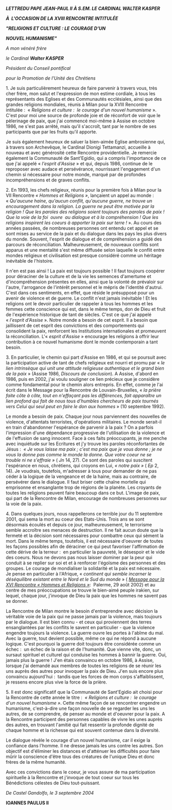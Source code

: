 ***LETTRE******DU PAPE JEAN-PAUL II*** ***À S.EM. LE CARDINAL WALTER KASPER***

***À  L'OCCASION DE LA XVIII RENCONTRE INTITULÉE***

***"RELIGIONS ET CULTURE : LE COURAGE D'UN***

***NOUVEL HUMANISME"***

*A mon vénéré frère*

*le Cardinal **Walter KASPER***

*Président du Conseil pontifical*

*pour la Promotion de l'Unité des Chrétiens*

1. Je suis particulièrement heureux de faire parvenir à travers vous, très cher frère, mon salut et l'expression de mon estime cordiale, à tous les représentants des Eglises et des Communautés ecclésiales, ainsi que des grandes religions mondiales, réunis à Milan pour la XVIII Rencontre intitulée :  « *Religions et culture :  le courage d'un nouvel humanisme* ». C'est pour moi une source de profonde joie et de réconfort de voir que le pèlerinage de paix, que j'ai commencé moi-même à Assise en octobre 1986, ne s'est pas arrêté, mais qu'il s'accroît, tant par le nombre de ses participants que par les fruits qu'il apporte.

Je suis également heureux de saluer la bien-aimée Eglise ambrosienne qui, à travers son Archevêque, le Cardinal Dionigi Tettamanzi, accueille à nouveau et avec générosité cette Rencontre providentielle. Je remercie également la Communauté de Sant'Egidio, qui a compris l'importance de ce que j'ai appelé « *l'esprit d'Assise* » et qui, depuis 1986, continue de le reproposer avec audace et persévérance, nourrissant l'engagement d'un chemin si nécessaire pour notre monde, marqué par de profondes incompréhensions et de graves conflits.

2. En 1993, les chefs religieux, réunis pour la première fois à Milan pour la VII Rencontre *« *Hommes et Religions* »*, lançaient un appel au monde :  « *Qu'aucune haine, qu'aucun conflit, qu'aucune guerre, ne trouve un encouragement dans la religion. La guerre ne peut être motivée par la religion ! Que les paroles des religions soient toujours des paroles de paix ! Que la voie de la foi  ouvre  au dialogue et à la compréhension ! Que les religions inspirent les coeurs à apporter la paix sur terre !* ». Au cours des années passées, de nombreuses personnes ont entendu cet appel et se sont mises au service de la paix et du dialogue dans les pays les plus divers du monde. Souvent, l'esprit de dialogue et de compréhension a guidé des parcours de réconciliation. Malheureusement, de nouveaux conflits sont apparus et une mentalité s'est même diffusée selon laquelle le conflit entre mondes religieux et civilisation est presque considéré comme un héritage inévitable de l'histoire.

Il n'en est pas ainsi ! La paix est toujours possible ! Il faut toujours coopérer pour déraciner de la culture et de la vie les semences d'amertume et d'incompréhension présentes en elles, ainsi que la volonté de prévaloir sur l'autre, l'arrogance de l'intérêt personnel et le mépris de l'identité d'autrui. C'est dans ces sentiments, en effet, que réside le présupposé pour un avenir de violence et de guerre. Le conflit n'est jamais inévitable ! Et les religions ont le devoir particulier de rappeler à tous les hommes et les femmes cette conscience qui est, dans le même temps, don de Dieu et fruit de l'expérience historique de tant de siècles. C'est ce que j'ai appelé « *l'esprit d'Assise* ». Notre monde a besoin de cet esprit. Il a besoin que jaillissent de cet esprit des convictions et des comportements qui consolident la paix, renforcent les Institutions internationales et promeuvent la réconciliation. L'« *esprit d'Assise* » encourage les religions à offrir leur contribution à ce nouvel humanisme dont le monde contemporain a tant besoin.

3. En particulier, le chemin qui part d'Assise en 1986, et qui se poursuit avec la participation active de tant de chefs religieux est nourri et promu par « *le lien intrinsèque qui unit une attitude religieuse authentique et le grand bien de la paix* » (Assise 1986, *Discours de conclusion*). A Assise, d'abord en 1986, puis en 2002, j'ai voulu souligner ce lien précieux que je considère comme fondamental pour le chemin alors entrepris. En effet, comme je l'ai écrit dans le Message pour la Rencontre de Louvain-Bruxelles, « *la prière faite côte à côte, tout en n'effaçant pas les différences, fait apparaître un lien profond qui fait de nous tous d'humbles chercheurs de paix tournés vers Celui qui seul peut en faire le don aux hommes* » (10 septembre 1992).

Le monde a besoin de paix. Chaque jour nous parviennent des nouvelles de violence, d'attentats terroristes, d'opérations militaires. Le monde serait-il en train d'abandonner l'espérance de parvenir à la paix ? On a parfois l'impression d'une dépendance progressive de l'utilisation de la violence et de l'effusion de sang innocent. Face à ces faits préoccupants, je me penche avec inquiétude sur les Ecritures et j'y trouve les paroles réconfortantes de Jésus :  *« *Je vous laisse ma paix ; c'est ma paix que je vous donne ; je ne vous la donne pas comme le monde la donne. Que votre coeur ne se trouble ni ne s'effraie* »* ( *Jn* 14, 27). Ce sont des paroles qui suscitent l'espérance en nous, chrétiens, qui croyons en Lui, *« *notre paix* »* ( *Ep* 2, 14). Je voudrais, toutefois, m'adresser à tous pour demander de ne pas céder à la logique de la vengeance et de la haine, mais au contraire, de persévérer dans le dialogue. Il faut briser cette chaîne mortelle qui emprisonne et ensanglante trop de régions de la planète. Les croyants de toutes les religions peuvent faire beaucoup dans ce but. L'image de paix, qui part de la Rencontre de Milan, encourage de nombreuses personnes sur la voie de la paix.

4. Dans quelques jours, nous rappellerons ce terrible jour du 11 septembre 2001, qui sema la mort au coeur des Etats-Unis. Trois ans se sont désormais écoulés et depuis ce jour, malheureusement, le terrorisme semble accroître ses menaces de destruction. Il ne fait aucun doute que la fermeté et la décision sont nécessaires pour combattre ceux qui sèment la mort. Dans le même temps, toutefois, il est nécessaire d'oeuvrer de toutes les façons possibles afin de déraciner ce qui peut favoriser l'affirmation de cette dérive de la terreur :  en particulier la pauvreté, le désespoir et le vide des coeurs. Nous ne devons pas nous laisser dominer par la peur qui conduit à se replier sur soi et et à renforcer l'égoïsme des personnes et des groupes. Le courage de mondialiser la solidarité et la paix est nécessaire. Je pense en particulier à l'Afrique, « *continent qui semble incarner le déséquilibre existant entre le Nord et le Sud du monde* » ( *[Message pour la XVI Rencontre « *Hommes et Religions* »](/content/john-paul-ii/fr/speeches/2002/september/documents/hf_jp-ii_spe_20020902_incontro-pace.html)*:  Palerme, 29 août 2002) et au centre de mes préoccupations se trouve le bien-aimé peuple irakien, sur lequel, chaque jour, j'invoque de Dieu la paix que les hommes ne savent pas se donner.

La Rencontre de Milan montre le besoin d'entreprendre avec décision la véritable voie de la paix qui ne passe jamais par la violence, mais toujours par le dialogue. Il est bien connu - et ceux qui proviennent des terres ensanglantées par les conflits le savent en particulier - que la violence engendre toujours la violence. La guerre ouvre les portes à l'abîme du mal. Avec la guerre, tout devient possible, même ce qui ne répond à aucune logique. C'est pourquoi la guerre doit toujours être considérée comme un échec :  un échec de la raison et de l'humanité. Que vienne vite, donc, un sursaut spirituel et culturel qui conduise les hommes à bannir la guerre. Oui, jamais plus la guerre ! J'en étais convaincu en octobre 1986, à Assise, lorsque j'ai demandé aux membres de toutes les religions de se réunir les uns auprès des autres pour invoquer la paix de Dieu. J'en suis encore plus convaincu aujourd'hui :  tandis que les forces de mon corps s'affaiblissent, je ressens encore plus vive la force de la prière.

5. Il est donc significatif que la Communauté de Sant'Egidio ait choisi pour la Rencontre de cette année le titre :  *« *Religions et culture :  le courage d'un nouvel humanisme* »*. Cette même façon de se rencontrer engendre un humanisme, c'est-à-dire une façon nouvelle de se regarder les uns les autres, de se comprendre, de penser au monde et d'oeuvrer pour la paix. A la Rencontre participent des personnes capables de vivre les unes auprès des autres, en trouvant l'amitié qui fait ressentir la profonde dignité de chaque homme et la richesse qui est souvent contenue dans la diversité.

Le dialogue révèle le courage d'un nouvel humanisme, car il exige la confiance dans l'homme. Il ne dresse jamais les uns contre les autres. Son objectif est d'éliminer les distances et d'atténuer les difficultés pour faire mûrir la conscience d'être tous des créatures de l'unique Dieu et donc frères de la même humanité.

Avec ces convictions dans le coeur, je vous assure de ma participation spirituelle à la Rencontre et j'invoque de tout coeur sur tous les Bénédictions célestes de Dieu tout-puissant.

*De Castel Gandolfo, le 3 septembre 2004*

**IOANNES PAULUS II**